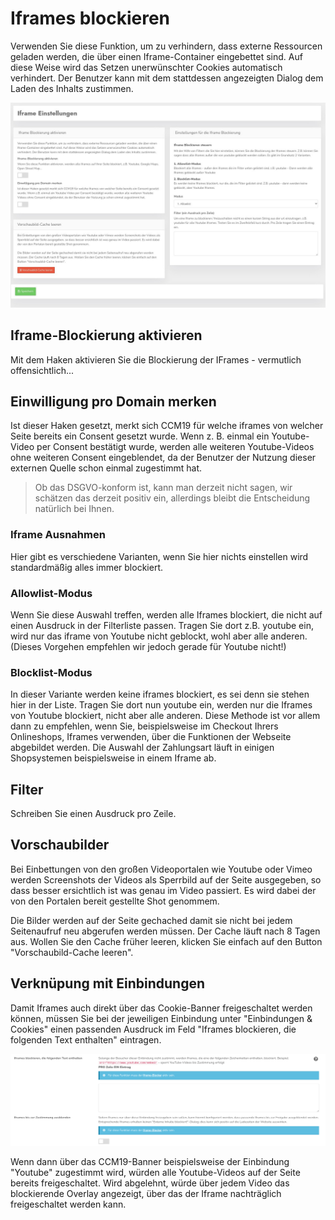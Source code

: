 # Iframes blockieren

Verwenden Sie diese Funktion, um zu verhindern, dass externe Ressourcen geladen werden, die über einen Iframe-Container eingebettet sind. Auf diese Weise wird das Setzen unerwünschter Cookies automatisch verhindert. Der Benutzer kann mit dem stattdessen angezeigten Dialog dem Laden des Inhalts zustimmen.

![screenshot-1641906162637](../assets/screenshot-1641906162637.jpg)





## Iframe-Blockierung aktivieren

Mit dem Haken aktivieren Sie die Blockierung der IFrames - vermutlich offensichtlich...

## Einwilligung pro Domain merken

Ist dieser Haken gesetzt, merkt sich CCM19 für welche iframes von welcher Seite bereits ein Consent gesetzt wurde. Wenn z. B. einmal ein Youtube-Video per Consent bestätigt wurde, werden alle weiteren Youtube-Videos ohne weiteren Consent eingeblendet, da der Benutzer der Nutzung dieser externen Quelle schon einmal zugestimmt hat. 

> Ob das DSGVO-konform ist, kann man derzeit nicht sagen, wir schätzen das derzeit positiv ein, allerdings bleibt die Entscheidung natürlich bei Ihnen.

### Iframe Ausnahmen

Hier gibt es verschiedene Varianten, wenn Sie hier nichts einstellen wird standardmäßig alles immer blockiert.

### Allowlist-Modus

Wenn Sie diese Auswahl treffen, werden alle Iframes blockiert, die nicht auf einen Ausdruck in der Filterliste passen. Tragen Sie dort z.B. youtube ein, wird nur das iframe von Youtube nicht geblockt, wohl aber alle anderen. (Dieses Vorgehen empfehlen wir jedoch gerade für Youtube nicht!) 

### Blocklist-Modus

In dieser Variante werden keine iframes blockiert, es sei denn sie stehen hier in der Liste. Tragen Sie dort nun youtube ein, werden nur die Iframes von Youtube blockiert, nicht aber alle anderen.
Diese Methode ist vor allem dann zu empfehlen, wenn Sie, beispielsweise im Checkout Ihrers Onlineshops, Iframes verwenden, über die Funktionen der Webseite abgebildet werden. Die Auswahl der Zahlungsart läuft in einigen Shopsystemen beispielsweise in einem Iframe ab.

## Filter

Schreiben Sie einen Ausdruck pro Zeile. 

## Vorschaubilder

Bei Einbettungen von den großen Videoportalen wie Youtube oder Vimeo werden Screenshots der Videos als Sperrbild auf der Seite ausgegeben, so dass besser ersichtlich ist was genau im Video passiert. Es wird dabei der von den Portalen bereit gestellte Shot genommem.

Die Bilder werden auf der Seite gechached damit sie nicht bei jedem Seitenaufruf neu abgerufen werden müssen. Der Cache läuft nach 8 Tagen aus. Wollen Sie den Cache früher leeren, klicken Sie einfach auf den Button "Vorschaubild-Cache leeren".

## Verknüpung mit Einbindungen

Damit Iframes auch direkt über das Cookie-Banner freigeschaltet werden können, müssen Sie bei der jeweiligen Einbindung unter "Einbindungen & Cookies" einen passenden Ausdruck im Feld "Iframes blockieren, die folgenden Text enthalten" eintragen.

![iframe-embedding](../assets/iframe-embedding.png)

Wenn dann über das CCM19-Banner beispielsweise der Einbindung "Youtube" zugestimmt wird, würden alle Youtube-Videos auf der Seite bereits freigeschaltet. Wird abgelehnt, würde über jedem Video das blockierende Overlay angezeigt, über das der Iframe nachträglich freigeschaltet werden kann.

